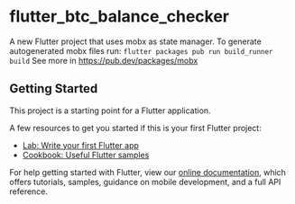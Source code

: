 # flutter_btc_balance_checker

A new Flutter project that uses mobx as state manager.
To generate autogenerated mobx files run: `flutter packages pub run build_runner build`
See more in https://pub.dev/packages/mobx

## Getting Started

This project is a starting point for a Flutter application.

A few resources to get you started if this is your first Flutter project:

- [Lab: Write your first Flutter app](https://flutter.dev/docs/get-started/codelab)
- [Cookbook: Useful Flutter samples](https://flutter.dev/docs/cookbook)

For help getting started with Flutter, view our
[online documentation](https://flutter.dev/docs), which offers tutorials,
samples, guidance on mobile development, and a full API reference.
